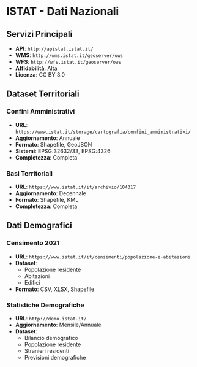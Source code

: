 # ISTAT - Dati Nazionali

## Servizi Principali
- **API**: `http://apistat.istat.it/`
- **WMS**: `http://wms.istat.it/geoserver/ows`
- **WFS**: `http://wfs.istat.it/geoserver/ows`
- **Affidabilità**: Alta
- **Licenza**: CC BY 3.0

## Dataset Territoriali
### Confini Amministrativi
- **URL**: `https://www.istat.it/storage/cartografia/confini_amministrativi/`
- **Aggiornamento**: Annuale
- **Formato**: Shapefile, GeoJSON
- **Sistemi**: EPSG:32632/33, EPSG:4326
- **Completezza**: Completa

### Basi Territoriali
- **URL**: `https://www.istat.it/it/archivio/104317`
- **Aggiornamento**: Decennale
- **Formato**: Shapefile, KML
- **Completezza**: Completa

## Dati Demografici
### Censimento 2021
- **URL**: `https://www.istat.it/it/censimenti/popolazione-e-abitazioni`
- **Dataset**: 
  - Popolazione residente
  - Abitazioni
  - Edifici
- **Formato**: CSV, XLSX, Shapefile

### Statistiche Demografiche
- **URL**: `http://demo.istat.it/`
- **Aggiornamento**: Mensile/Annuale
- **Dataset**:
  - Bilancio demografico
  - Popolazione residente
  - Stranieri residenti
  - Previsioni demografiche
